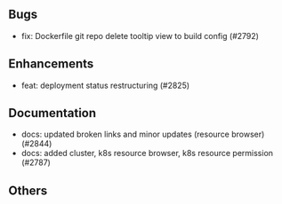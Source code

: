 ## Bugs
- fix: Dockerfile git repo delete tooltip view to build config (#2792)
## Enhancements
- feat: deployment status restructuring (#2825)
## Documentation
- docs: updated broken links and minor updates (resource browser) (#2844)
- docs: added cluster, k8s resource browser, k8s resource permission (#2787)
## Others
